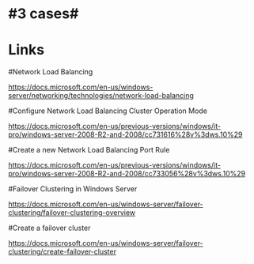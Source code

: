 # #3 cases#

# Links

#Network Load Balancing

https://docs.microsoft.com/en-us/windows-server/networking/technologies/network-load-balancing

#Configure Network Load Balancing Cluster Operation Mode

https://docs.microsoft.com/en-us/previous-versions/windows/it-pro/windows-server-2008-R2-and-2008/cc731616%28v%3dws.10%29

#Create a new Network Load Balancing Port Rule

https://docs.microsoft.com/en-us/previous-versions/windows/it-pro/windows-server-2008-R2-and-2008/cc733056%28v%3dws.10%29

#Failover Clustering in Windows Server

https://docs.microsoft.com/en-us/windows-server/failover-clustering/failover-clustering-overview

#Create a failover cluster

https://docs.microsoft.com/en-us/windows-server/failover-clustering/create-failover-cluster

